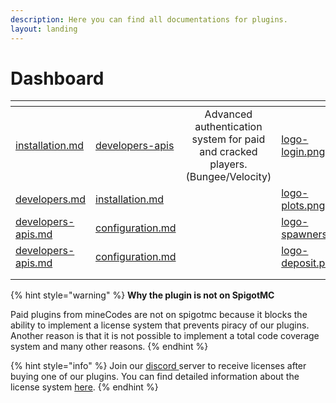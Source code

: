 ```yaml
---
description: Here you can find all documentations for plugins.
layout: landing
---
```


# Dashboard

<table data-view="cards"><thead><tr><th data-type="content-ref"></th><th data-type="content-ref"></th><th data-hidden align="center"></th><th data-hidden data-card-cover data-type="files"></th><th data-hidden data-card-target data-type="content-ref"></th></tr></thead><tbody><tr><td><a href="minelogin/installation.md">installation.md</a></td><td><a href="minelogin/developers-apis/">developers-apis</a></td><td align="center">Advanced authentication system for paid and cracked players. (Bungee/Velocity)</td><td><a href=".gitbook/assets/logo-login.png">logo-login.png</a></td><td><a href="broken-reference">Broken link</a></td></tr><tr><td><a href="mineplots/developers.md">developers.md</a></td><td><a href="mineplots/installation.md">installation.md</a></td><td align="center"></td><td><a href=".gitbook/assets/logo-plots.png">logo-plots.png</a></td><td><a href="broken-reference">Broken link</a></td></tr><tr><td><a href="minespawners/developers-apis.md">developers-apis.md</a></td><td><a href="minespawners/configuration.md">configuration.md</a></td><td align="center"></td><td><a href=".gitbook/assets/logo-spawners.png">logo-spawners.png</a></td><td><a href="broken-reference">Broken link</a></td></tr><tr><td><a href="minedeposit/developers-apis.md">developers-apis.md</a></td><td><a href="minedeposit/configuration.md">configuration.md</a></td><td align="center"></td><td><a href=".gitbook/assets/logo-deposit.png">logo-deposit.png</a></td><td><a href="broken-reference">Broken link</a></td></tr><tr><td></td><td></td><td align="center"></td><td></td><td></td></tr><tr><td></td><td></td><td align="center"></td><td></td><td></td></tr></tbody></table>

{% hint style="warning" %}
&#x20;**Why the plugin is not on SpigotMC**

&#x20;Paid plugins from mineCodes are not on spigotmc because it blocks the ability to implement a license system that prevents piracy of our plugins. Another reason is that it is not possible to implement a total code coverage system and many other reasons.
{% endhint %}

{% hint style="info" %}
Join our [discord ](https://discord.gg/37NXPX7tdc)server to receive licenses after buying one of our plugins. You can find detailed information about the license system [here](broken-reference).
{% endhint %}
